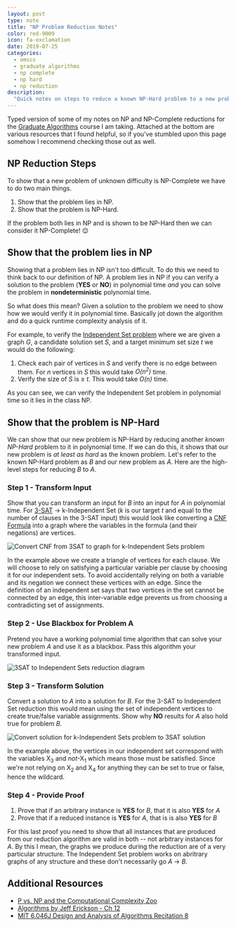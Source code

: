 ```yaml
---
layout: post
type: note
title: "NP Problem Reduction Notes"
color: red-9009
icon: fa-exclamation
date: 2019-07-25
categories:
  - omscs
  - graduate algorithms
  - np complete
  - np hard
  - np reduction
description:
  "Quick notes on steps to reduce a known NP-Hard problem to a new problem of unknown difficulty"
---
```

Typed version of some of my notes on NP and NP-Complete reductions for the [Graduate Algorithms](https://www.omscs.gatech.edu/cs-8803-ga-graduate-algorithms) course I am taking. Attached at the bottom are various resources that I found helpful, so if you've stumbled upon this page somehow I recommend checking those out as well.

## NP Reduction Steps

To show that a new problem of unknown difficulty is NP-Complete we have to do two main things.

1. Show that the problem lies in NP.
1. Show that the problem is NP-Hard.

If the problem both lies in NP and is shown to be NP-Hard then we can consider it NP-Complete! 😌

## Show that the problem lies in NP

Showing that a problem lies in NP isn't too difficult. To do this we need to think back to our definition of NP. A problem lies in NP if you can verify a solution to the problem (**YES** or **NO**) in polynomial time _and_ you can solve the problem in **nondeterministic** polynomial time.

So what does this mean? Given a solution to the problem we need to show how we would verify it in polynomial time. Basically jot down the algorithm and do a quick runtime complexity analysis of it.

For example, to verify the [Independent Set problem](https://en.wikipedia.org/wiki/Independent_set_(graph_theory)#Maximum_independent_sets_and_maximum_cliques) where we are given a graph _G_, a candidate solution set _S_, and a target minimum set size _t_ we would do the following:

1. Check each pair of vertices in _S_ and verify there is no edge between them. For _n_ vertices in _S_ this would take _O(n<sup>2</sup>)_ time. 
1. Verify the size of _S_ is ≥ _t_. This would take _O(n)_ time.

As you can see, we can verify the Independent Set problem in polynomial time so it lies in the class NP.

## Show that the problem is NP-Hard

We can show that our new problem is NP-Hard by reducing another _known NP-Hard_ problem to it in polynomial time. If we can do this, it shows that our new problem is _at least as hard_ as the known problem. Let's refer to the known NP-Hard problem as _B_ and our new problem as _A_. Here are the high-level steps for reducing _B_ to _A_.

### Step 1 - Transform Input

Show that you can transform an input for _B_ into an input for _A_ in polynomial time. For [3-SAT](https://math.stackexchange.com/questions/86210/what-is-the-3-sat-problem) -> k-Independent Set (_k_ is our target _t_ and equal to the number of clauses in the 3-SAT input) this would look like converting a [CNF Formula](https://en.wikipedia.org/wiki/Conjunctive_normal_form) into a graph where the variables in the formula (and their negations) are vertices.

<div>
<img class="image-frame" src="https://images.downey.io/diagrams/3SAT-to-IndependentSet-2.png" alt="Convert CNF from 3SAT to graph for k-Independent Sets problem">
</div>

In the example above we create a triangle of vertices for each clause. We will choose to rely on satisfying a particular variable per clause by choosing it for our independent sets. To avoid accidentally relying on both a variable and its negation we connect these vertices with an edge. Since the definition of an independent set says that two vertices in the set cannot be connected by an edge, this inter-variable edge prevents us from choosing a contradicting set of assignments.

### Step 2 - Use Blackbox for Problem A

Pretend you have a working polynomial time algorithm that can solve your new problem _A_ and use it as a blackbox. Pass this algorithm your transformed input.

<div>
<img class="image-frame" src="https://images.downey.io/diagrams/3SAT-to-IndependentSet-1.png" alt="3SAT to Independent Sets reduction diagram">
</div>

### Step 3 - Transform Solution

Convert a solution to _A_ into a solution for _B_. For the 3-SAT to Independent Set reduction this would mean using the set of independent vertices to create true/false variable assignments. Show why **NO** results for _A_ also hold true for problem _B_.

<div>
<img class="image-frame" src="https://images.downey.io/diagrams/3SAT-to-IndependentSet-3.png" alt="Convert solution for k-Independent Sets problem to 3SAT solution">
</div>

In the example above, the vertices in our independent set correspond with the variables X<sub>3</sub> and _not_-X<sub>1</sub> which means those must be satisfied. Since we're not relying on X<sub>2</sub> and X<sub>4</sub> for anything they can be set to true or false, hence the wildcard.

### Step 4 - Provide Proof

1. Prove that if an arbitrary instance is **YES** for _B_, that it is also **YES** for _A_
1. Prove that if a reduced instance is **YES** for _A_, that is is also **YES** for _B_

For this last proof you need to show that all instances that are produced from our reduction algorithm are valid in both -- not arbitrary instances for _A_. By this I mean, the graphs we produce during the reduction are of a very particular structure. The Independent Set problem works on abritrary graphs of any structure and these don't necessarily go _A_ -> _B_.


## Additional Resources
* [P vs. NP and the Computational Complexity Zoo](https://www.youtube.com/watch?v=YX40hbAHx3s)
* [Algorithms by Jeff Erickson - Ch 12](http://jeffe.cs.illinois.edu/teaching/algorithms/book/12-nphard.pdf)
* [MIT 6.046J Design and Analysis of Algorithms Recitation 8](https://www.youtube.com/watch?v=G7mqtB6npfE)
